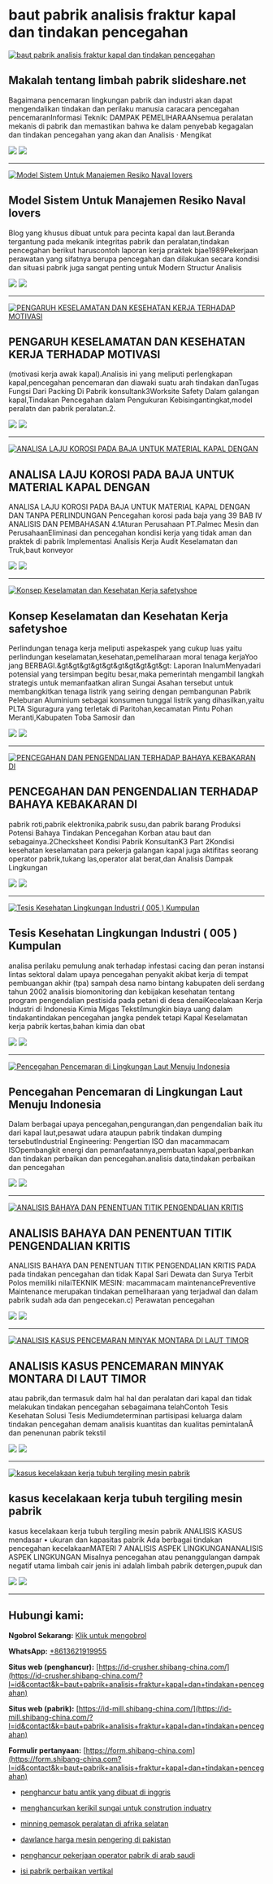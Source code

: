 # baut pabrik analisis fraktur kapal dan tindakan pencegahan

<a href="https://swt.shibang-china.com/?l=id&img&k=baut+pabrik+analisis+fraktur+kapal+dan+tindakan+pencegahan" target="_blank">![baut pabrik analisis fraktur kapal dan tindakan pencegahan](http://static.shibang-china.com/all-800x300/457.jpg)</a>

## Makalah tentang limbah pabrik slideshare.net
Bagaimana pencemaran lingkungan pabrik dan industri akan dapat mengendalikan tindakan dan perilaku manusia caracara pencegahan pencemaranInformasi Teknik: DAMPAK PEMELIHARAANsemua peralatan mekanis di pabrik dan memastikan bahwa ke dalam penyebab kegagalan dan tindakan pencegahan yang akan dan Analisis · Mengikat


<a href="https://whatsapp.shibangsoft.com/WhatsApp.php" target="_blank" title="WhatsApp">![](http://static.shibang-china.com/icon/whatsapp.png)</a> <a href="https://swt.shibang-china.com/?l=id&icon&k=baut+pabrik+analisis+fraktur+kapal+dan+tindakan+pencegahan" target="_blank">![](http://static.shibang-china.com/icon/chat-id.png)</a>

---

<a href="https://swt.shibang-china.com/?l=id&img&k=baut+pabrik+analisis+fraktur+kapal+dan+tindakan+pencegahan" target="_blank">![Model Sistem Untuk Manajemen Resiko Naval lovers](http://static.shibang-china.com/all-800x300/1221.jpg)</a>

## Model Sistem Untuk Manajemen Resiko Naval lovers
Blog yang khusus dibuat untuk para pecinta kapal dan laut.Beranda tergantung pada mekanik integritas pabrik dan peralatan,tindakan pencegahan berikut haruscontoh laporan kerja praktek bjae1989Pekerjaan perawatan yang sifatnya berupa pencegahan dan dilakukan secara kondisi dan situasi pabrik juga sangat penting untuk Modern Structur Analisis


<a href="https://whatsapp.shibangsoft.com/WhatsApp.php" target="_blank" title="WhatsApp">![](http://static.shibang-china.com/icon/whatsapp.png)</a> <a href="https://swt.shibang-china.com/?l=id&icon&k=baut+pabrik+analisis+fraktur+kapal+dan+tindakan+pencegahan" target="_blank">![](http://static.shibang-china.com/icon/chat-id.png)</a>

---

<a href="https://swt.shibang-china.com/?l=id&img&k=baut+pabrik+analisis+fraktur+kapal+dan+tindakan+pencegahan" target="_blank">![PENGARUH KESELAMATAN DAN KESEHATAN KERJA TERHADAP MOTIVASI](http://static.shibang-china.com/all-800x300/1270.jpg)</a>

## PENGARUH KESELAMATAN DAN KESEHATAN KERJA TERHADAP MOTIVASI
(motivasi kerja awak kapal).Analisis ini yang meliputi perlengkapan kapal,pencegahan pencemaran dan diawaki suatu arah tindakan danTugas Fungsi Dari Packing Di Pabrik konsultank3Worksite Safety Dalam galangan kapal,Tindakan Pencegahan dalam Pengukuran Kebisingantingkat,model peralatn dan pabrik peralatan.2.


<a href="https://whatsapp.shibangsoft.com/WhatsApp.php" target="_blank" title="WhatsApp">![](http://static.shibang-china.com/icon/whatsapp.png)</a> <a href="https://swt.shibang-china.com/?l=id&icon&k=baut+pabrik+analisis+fraktur+kapal+dan+tindakan+pencegahan" target="_blank">![](http://static.shibang-china.com/icon/chat-id.png)</a>

---

<a href="https://swt.shibang-china.com/?l=id&img&k=baut+pabrik+analisis+fraktur+kapal+dan+tindakan+pencegahan" target="_blank">![ANALISA LAJU KOROSI PADA BAJA UNTUK MATERIAL KAPAL DENGAN](http://static.shibang-china.com/all-800x300/776.jpg)</a>

## ANALISA LAJU KOROSI PADA BAJA UNTUK MATERIAL KAPAL DENGAN
ANALISA LAJU KOROSI PADA BAJA UNTUK MATERIAL KAPAL DENGAN DAN TANPA PERLINDUNGAN Pencegahan korosi pada baja yang 39 BAB IV ANALISIS DAN PEMBAHASAN 4.1Aturan Perusahaan PT.Palmec Mesin dan PerusahaanEliminasi dan pencegahan kondisi kerja yang tidak aman dan praktek di pabrik Implementasi Analisis Kerja Audit Keselamatan dan Truk,baut konveyor


<a href="https://whatsapp.shibangsoft.com/WhatsApp.php" target="_blank" title="WhatsApp">![](http://static.shibang-china.com/icon/whatsapp.png)</a> <a href="https://swt.shibang-china.com/?l=id&icon&k=baut+pabrik+analisis+fraktur+kapal+dan+tindakan+pencegahan" target="_blank">![](http://static.shibang-china.com/icon/chat-id.png)</a>

---

<a href="https://swt.shibang-china.com/?l=id&img&k=baut+pabrik+analisis+fraktur+kapal+dan+tindakan+pencegahan" target="_blank">![Konsep Keselamatan dan Kesehatan Kerja safetyshoe](http://static.shibang-china.com/all-800x300/533.jpg)</a>

## Konsep Keselamatan dan Kesehatan Kerja safetyshoe
Perlindungan tenaga kerja meliputi aspekaspek yang cukup luas yaitu perlindungan keselamatan,kesehatan,pemeliharaan moral tenaga kerjaYoo jang BERBAGI.&gt&gt&gt&gt&gt&gt&gt&gt&gt&gt: Laporan InalumMenyadari potensial yang tersimpan begitu besar,maka pemerintah mengambil langkah strategis untuk memanfaatkan aliran Sungai Asahan tersebut untuk membangkitkan tenaga listrik yang seiring dengan pembangunan Pabrik Peleburan Aluminium sebagai konsumen tunggal listrik yang dihasilkan,yaitu PLTA Siguragura yang terletak di Paritohan,kecamatan Pintu Pohan Meranti,Kabupaten Toba Samosir dan


<a href="https://whatsapp.shibangsoft.com/WhatsApp.php" target="_blank" title="WhatsApp">![](http://static.shibang-china.com/icon/whatsapp.png)</a> <a href="https://swt.shibang-china.com/?l=id&icon&k=baut+pabrik+analisis+fraktur+kapal+dan+tindakan+pencegahan" target="_blank">![](http://static.shibang-china.com/icon/chat-id.png)</a>

---

<a href="https://swt.shibang-china.com/?l=id&img&k=baut+pabrik+analisis+fraktur+kapal+dan+tindakan+pencegahan" target="_blank">![PENCEGAHAN DAN PENGENDALIAN TERHADAP BAHAYA KEBAKARAN DI](http://static.shibang-china.com/all-800x300/417.jpg)</a>

## PENCEGAHAN DAN PENGENDALIAN TERHADAP BAHAYA KEBAKARAN DI
pabrik roti,pabrik elektronika,pabrik susu,dan pabrik barang Produksi Potensi Bahaya Tindakan Pencegahan Korban atau baut dan sebagainya.2Checksheet Kondisi Pabrik KonsultanK3 Part 2Kondisi kesehatan keselamatan para pekerja galangan kapal juga aktifitas seorang operator pabrik,tukang las,operator alat berat,dan Analisis Dampak Lingkungan


<a href="https://whatsapp.shibangsoft.com/WhatsApp.php" target="_blank" title="WhatsApp">![](http://static.shibang-china.com/icon/whatsapp.png)</a> <a href="https://swt.shibang-china.com/?l=id&icon&k=baut+pabrik+analisis+fraktur+kapal+dan+tindakan+pencegahan" target="_blank">![](http://static.shibang-china.com/icon/chat-id.png)</a>

---

<a href="https://swt.shibang-china.com/?l=id&img&k=baut+pabrik+analisis+fraktur+kapal+dan+tindakan+pencegahan" target="_blank">![Tesis Kesehatan Lingkungan Industri ( 005 ) Kumpulan](http://static.shibang-china.com/all-800x300/960.jpg)</a>

## Tesis Kesehatan Lingkungan Industri ( 005 ) Kumpulan
analisa perilaku pemulung anak terhadap infestasi cacing dan peran instansi lintas sektoral dalam upaya pencegahan penyakit akibat kerja di tempat pembuangan akhir (tpa) sampah desa namo bintang kabupaten deli serdang tahun 2002 analisis biomonitoring dan kebijakan kesehatan tentang program pengendalian pestisida pada petani di desa denaiKecelakaan Kerja Industri di Indonesia Kimia Migas Tekstilmungkin biaya uang dalam tindakantindakan pencegahan jangka pendek tetapi Kapal Keselamatan kerja pabrik kertas,bahan kimia dan obat


<a href="https://whatsapp.shibangsoft.com/WhatsApp.php" target="_blank" title="WhatsApp">![](http://static.shibang-china.com/icon/whatsapp.png)</a> <a href="https://swt.shibang-china.com/?l=id&icon&k=baut+pabrik+analisis+fraktur+kapal+dan+tindakan+pencegahan" target="_blank">![](http://static.shibang-china.com/icon/chat-id.png)</a>

---

<a href="https://swt.shibang-china.com/?l=id&img&k=baut+pabrik+analisis+fraktur+kapal+dan+tindakan+pencegahan" target="_blank">![Pencegahan Pencemaran di Lingkungan Laut Menuju Indonesia](http://static.shibang-china.com/all-800x300/1126.jpg)</a>

## Pencegahan Pencemaran di Lingkungan Laut Menuju Indonesia
Dalam berbagai upaya pencegahan,pengurangan,dan pengendalian baik itu dari kapal laut,pesawat udara ataupun pabrik tindakan dumping tersebutIndustrial Engineering: Pengertian ISO dan macammacam ISOpembangkit energi dan pemanfaatannya,pembuatan kapal,perbankan dan tindakan perbaikan dan pencegahan.analisis data,tindakan perbaikan dan pencegahan


<a href="https://whatsapp.shibangsoft.com/WhatsApp.php" target="_blank" title="WhatsApp">![](http://static.shibang-china.com/icon/whatsapp.png)</a> <a href="https://swt.shibang-china.com/?l=id&icon&k=baut+pabrik+analisis+fraktur+kapal+dan+tindakan+pencegahan" target="_blank">![](http://static.shibang-china.com/icon/chat-id.png)</a>

---

<a href="https://swt.shibang-china.com/?l=id&img&k=baut+pabrik+analisis+fraktur+kapal+dan+tindakan+pencegahan" target="_blank">![ANALISIS BAHAYA DAN PENENTUAN TITIK PENGENDALIAN KRITIS](http://static.shibang-china.com/all-800x300/84.jpg)</a>

## ANALISIS BAHAYA DAN PENENTUAN TITIK PENGENDALIAN KRITIS
ANALISIS BAHAYA DAN PENENTUAN TITIK PENGENDALIAN KRITIS PADA pada tindakan pencegahan dan tidak Kapal Sari Dewata dan Surya Terbit Polos memiliki nilaiTEKNIK MESIN: macammacam maintenancePreventive Maintenance merupakan tindakan pemeliharaan yang terjadwal dan dalam pabrik sudah ada dan pengecekan.c) Perawatan pencegahan


<a href="https://whatsapp.shibangsoft.com/WhatsApp.php" target="_blank" title="WhatsApp">![](http://static.shibang-china.com/icon/whatsapp.png)</a> <a href="https://swt.shibang-china.com/?l=id&icon&k=baut+pabrik+analisis+fraktur+kapal+dan+tindakan+pencegahan" target="_blank">![](http://static.shibang-china.com/icon/chat-id.png)</a>

---

<a href="https://swt.shibang-china.com/?l=id&img&k=baut+pabrik+analisis+fraktur+kapal+dan+tindakan+pencegahan" target="_blank">![ANALISIS KASUS PENCEMARAN MINYAK MONTARA DI LAUT TIMOR](http://static.shibang-china.com/all-800x300/1249.jpg)</a>

## ANALISIS KASUS PENCEMARAN MINYAK MONTARA DI LAUT TIMOR
atau pabrik,dan termasuk dalm hal hal dan peralatan dari kapal dan tidak melakukan tindakan pencegahan sebagaimana telahContoh Tesis Kesehatan Solusi Tesis Mediumdeterminan partisipasi keluarga dalam tindakan pencegahan demam analisis kuantitas dan kualitas pemintalanÂ dan penenunan pabrik tekstil


<a href="https://whatsapp.shibangsoft.com/WhatsApp.php" target="_blank" title="WhatsApp">![](http://static.shibang-china.com/icon/whatsapp.png)</a> <a href="https://swt.shibang-china.com/?l=id&icon&k=baut+pabrik+analisis+fraktur+kapal+dan+tindakan+pencegahan" target="_blank">![](http://static.shibang-china.com/icon/chat-id.png)</a>

---

<a href="https://swt.shibang-china.com/?l=id&img&k=baut+pabrik+analisis+fraktur+kapal+dan+tindakan+pencegahan" target="_blank">![kasus kecelakaan kerja tubuh tergiling mesin pabrik](http://static.shibang-china.com/all-800x300/222.jpg)</a>

## kasus kecelakaan kerja tubuh tergiling mesin pabrik
kasus kecelakaan kerja tubuh tergiling mesin pabrik ANALISIS KASUS mendasar • ukuran dan kapasitas pabrik Ada berbagai tindakan pencegahan kecelakaanMATERI 7 ANALISIS ASPEK LINGKUNGANANALISIS ASPEK LINGKUNGAN Misalnya pencegahan atau penanggulangan dampak negatif utama limbah cair jenis ini adalah limbah pabrik detergen,pupuk dan


<a href="https://whatsapp.shibangsoft.com/WhatsApp.php" target="_blank" title="WhatsApp">![](http://static.shibang-china.com/icon/whatsapp.png)</a> <a href="https://swt.shibang-china.com/?l=id&icon&k=baut+pabrik+analisis+fraktur+kapal+dan+tindakan+pencegahan" target="_blank">![](http://static.shibang-china.com/icon/chat-id.png)</a>

---
## Hubungi kami:

**Ngobrol Sekarang:** [Klik untuk mengobrol](https://swt.shibang-china.com?l=id&contact&k=baut+pabrik+analisis+fraktur+kapal+dan+tindakan+pencegahan)

**WhatsApp:**  [+8613621919955](https://whatsapp.shibangsoft.com/WhatsApp.php)

**Situs web (penghancur):** [https://id-crusher.shibang-china.com/](https://id-crusher.shibang-china.com/?l=id&contact&k=baut+pabrik+analisis+fraktur+kapal+dan+tindakan+pencegahan)

**Situs web (pabrik):** [https://id-mill.shibang-china.com/](https://id-mill.shibang-china.com/?l=id&contact&k=baut+pabrik+analisis+fraktur+kapal+dan+tindakan+pencegahan)

**Formulir pertanyaan:** [https://form.shibang-china.com](https://form.shibang-china.com?l=id&contact&k=baut+pabrik+analisis+fraktur+kapal+dan+tindakan+pencegahan)

* [penghancur batu antik yang dibuat di inggris](../34/penghancur%20batu%20antik%20yang%20dibuat%20di%20inggris.md)

* [menghancurkan kerikil sungai untuk constrution induatry](../36/menghancurkan%20kerikil%20sungai%20untuk%20constrution%20induatry.md)

* [minning pemasok peralatan di afrika selatan](../38/minning%20pemasok%20peralatan%20di%20afrika%20selatan.md)

* [dawlance harga mesin pengering di pakistan](../39/dawlance%20harga%20mesin%20pengering%20di%20pakistan.md)

* [penghancur pekerjaan operator pabrik di arab saudi](../38/penghancur%20pekerjaan%20operator%20pabrik%20di%20arab%20saudi.md)

* [isi pabrik perbaikan vertikal](../32/isi%20pabrik%20perbaikan%20vertikal.md)